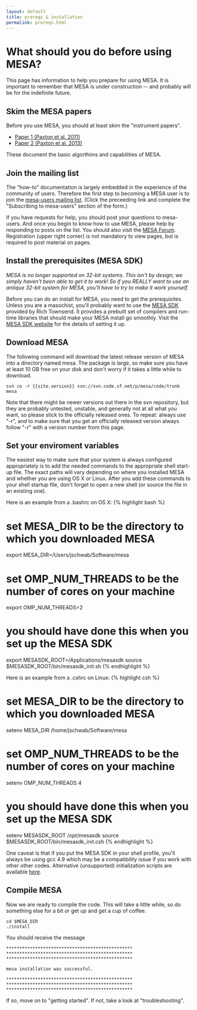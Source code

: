 ```yaml
---
layout: default
title: prereqs & installation
permalink: prereqs.html
---
```

# What should you do before using MESA?

This page has information to help you prepare for using MESA.  It is
important to remember that MESA is under construction -- and probably
will be for the indefinite future.

## Skim the MESA papers

Before you use MESA, you should at least skim the "instrument papers".

* [Paper 1 (Paxton et al. 2011)](http://adsabs.harvard.edu/abs/2011ApJS..192....3P)
* [Paper 2 (Paxton et al. 2013)](http://adsabs.harvard.edu/abs/2013ApJS..208....4P)

These document the basic algorthims and capabilities of MESA.


## Join the mailing list

The "how-to" documentation is largely embedded in the experience of
the community of users.  Therefore the first step to becoming a MESA
user is to join the
[mesa-users mailing list](https://lists.sourceforge.net/lists/listinfo/MESA-users).
(Click the preceeding link and complete the "Subscribing to
mesa-users" section of the form.)

If you have requests for help, you should post your questions to
mesa-users.  And once you begin to know how to use MESA, please help
by responding to posts on the list.  You should also visit the
[MESA Forum](http://mesastar.org/).  Registration (upper right corner)
is not mandatory to view pages, but is required to post material on
pages.


## Install the prerequisites (MESA SDK)

*MESA is no longer supported on 32-bit systems.  This isn't by design;
we simply haven't been able to get it to work!  So if you REALLY want
to use an antique 32-bit system for MESA, you'll have to try to make
it work yourself.*

Before you can do an install for MESA, you need to get the
prerequisites.  Unless you are a masochist, you'll probably want to
use the [MESA SDK] provided by Rich Townsend.  It provides a prebuilt
set of compilers and run-time libraries that should make your MESA
install go smoothly.  Visit the [MESA SDK website][MESA SDK] for the
details of setting it up.

[MESA SDK]:http://www.astro.wisc.edu/~townsend/static.php?ref=mesasdk


## Download MESA

The following command will download the latest release version of MESA
into a directory named mesa.  The package is large, so make sure you
have at least 10 GB free on your disk and don't worry if it takes a
little while to download.

    svn co -r {{site.version}} svn://svn.code.sf.net/p/mesa/code/trunk mesa

Note that there might be newer versions out there in the svn
repository, but they are probably untested, unstable, and generally
not at all what you want, so please stick to the officially released
ones.  To repeat: always use "-r", and to make sure that you get an
officially released version always follow "-r" with a version
number from this page.


## Set your enviroment variables

The easiest way to make sure that your system is always configured
appropriately is to add the needed commands to the appropriate shell
start-up file.  The exact paths will vary depending on where you
installed MESA and whether you are using OS X or Linux.  After you add
these commands to your shell startup file, don't forget to open a new
shell (or source the file in an existing one).

Here is an example from a .bashrc on OS X:
{% highlight bash %}
# set MESA_DIR to be the directory to which you downloaded MESA
export MESA_DIR=/Users/jschwab/Software/mesa

# set OMP_NUM_THREADS to be the number of cores on your machine
export OMP_NUM_THREADS=2

# you should have done this when you set up the MESA SDK
export MESASDK_ROOT=/Applications/mesasdk
source $MESASDK_ROOT/bin/mesasdk_init.sh
{% endhighlight %}

Here is an example from a .cshrc on Linux:
{% highlight csh %}
# set MESA_DIR to be the directory to which you downloaded MESA
setenv MESA_DIR /home/jschwab/Software/mesa

# set OMP_NUM_THREADS to be the number of cores on your machine
setenv OMP_NUM_THREADS 4

# you should have done this when you set up the MESA SDK
setenv MESASDK_ROOT /opt/mesasdk
source $MESASDK_ROOT/bin/mesasdk_init.csh
{% endhighlight %}

One caveat is that if you put the MESA SDK in your shell profile,
you'll always be using gcc 4.9 which may be a compatibility issue if
you work with other other codes.  Alternative (unsupported)
initialization scripts are available [here][mesasdk-init].

[mesasdk-init]:https://github.com/jschwab/mesasdk-init

## Compile MESA

Now we are ready to compile the code.  This will take a little while,
so do something else for a bit or get up and get a cup of coffee.

    cd $MESA_DIR
    ./install

You should receive the message

    ************************************************
    ************************************************
    ************************************************
    
    mesa installation was successful.
    
    ************************************************
    ************************************************
    ************************************************

If so, move on to "getting started".  If not, take a look at
"troubleshooting".
